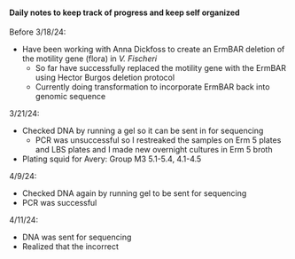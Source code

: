 #### Daily notes to keep track of progress and keep self organized
Before 3/18/24:
  * Have been working with Anna Dickfoss to create an ErmBAR deletion of the motility gene (flora) in _V. Fischeri_
      * So far have successfully replaced the motility gene with the ErmBAR using Hector Burgos deletion protocol
      * Currently doing transformation to incorporate ErmBAR back into genomic sequence
   
3/21/24:
 * Checked DNA by running a gel so it can be sent in for sequencing
    * PCR was unsuccessful so I restreaked the samples on Erm 5 plates and LBS plates and I made new overnight cultures in Erm 5 broth
 * Plating squid for Avery: Group M3 5.1-5.4, 4.1-4.5

4/9/24:
 * Checked DNA again by running gel to be sent for sequencing
 * PCR was successful

4/11/24:
 * DNA was sent for sequencing
 * Realized that the incorrect 
